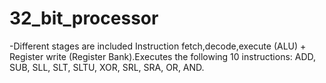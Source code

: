 # 32_bit_processor
-Different stages are included Instruction fetch,decode,execute (ALU) + Register write (Register Bank).Executes the following 10 instructions: ADD, SUB, SLL, SLT, SLTU, XOR, SRL, SRA, OR, AND.
